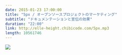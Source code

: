 ```yaml
---
date: 2015-01-23 17:00:00
title: "5px / オープンソースプロジェクトのマーケティング"
subtitle: "ドキュメンテーションと宣伝の効果"
duration: "22:00"
link: http://elle-height.chibicode.com/5px.mp3
length: 10561746
---
```


![](http://cl.ly/ZRf2/5px.png)

<audio preload="none" controls src="http://elle-height.chibicode.com/5px.mp3" style="width: 100%; height: 100%;"></audio>

<p class="text-right space-sm">収録時間: 22:00 / <a href="http://elle-height.chibicode.com/5px.mp3" target="_blank">MP3をダウンロード</a></p>

<p><a href="https://itunes.apple.com/jp/podcast/elle-height/id957185653" target="_blank" class="btn btn-primary">iTunesで購読</a> <a href="http://feedpress.me/elle-height" target="_blank" class="btn btn-default">RSSフィードを購読</a></p>

## Notes
* ドキュメンテーションについて
  * 普段使う能力と違う能力を使うので難しい
  * ユーザーを想像する力に加え､情報設計力や､文章力が必要
  * 「ユーザーのストーリーを描く」ことがポイント
  * ページを見てから実際にダウンロードしてくれるまで､ユーザーの疑問に答え続けよう

* 宣伝について
  * 宣伝できる場所はいっぱいあるので積極的に使おう
  * <a href="http://ellekasai.github.io/purplecoat.js/" target="_blank">Purplecoat.js</a>の場合は､<a href="https://news.ycombinator.com/news" target="_blank">Hacker News</a>とTweetの拡散が大きかった
  * 初速がつくとGitHub内での拡散も見込める

* 参考リンク
  * <a href="http://ellekasai.github.io/purplecoat.js/" target="_blank">Purplecoat.js</a>
  * <a href="http://ellekasai.github.io/resumecards/" target="_blank">ResumeCards</a>
  * <a href="https://news.ycombinator.com/news" target="_blank">Hacker News</a>
  * <a href="http://www.producthunt.com/" target="_blank">Product Hunt</a>
  * <a href="https://news.layervault.com/" target="_blank">Designer News</a>
  * <a href="http://cl.ly/ZRFl/5px-traffic.png" target="_blank">ResumeCardsのアクセス解析</a>
